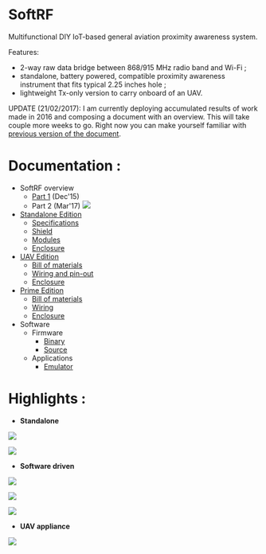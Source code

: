  # SoftRF

Multifunctional DIY IoT-based general aviation proximity awareness system.

Features:
* 2-way raw data bridge between 868/915 MHz radio band and Wi-Fi ;
* standalone, battery powered, compatible proximity awareness instrument that fits typical 2.25 inches hole ;
* lightweight Tx-only version to carry onboard of an UAV.

UPDATE (21/02/2017): I am currently deploying accumulated results of work made in 2016 and composing a document with an overview.
This will take couple more weeks to go. Right now you can make yourself familiar with [previous version of the document](https://github.com/lyusupov/SoftRF/blob/master/documents/SoftRF-release-1.pdf). 

# Documentation :

* SoftRF overview
    * [Part 1](https://github.com/lyusupov/SoftRF/blob/master/documents/SoftRF-release-1.pdf) (Dec'15)
    * Part 2 (Mar'17) ![](https://github.com/lyusupov/SoftRF/raw/master/documents/images/new-icon.jpg)
* [Standalone Edition](https://github.com/lyusupov/SoftRF/wiki/Standalone-Edition)
    * [Specifications](https://github.com/lyusupov/SoftRF/wiki/Standalone-Specifications)
    * [Shield](https://github.com/lyusupov/SoftRF/wiki/Standalone-Shield)
    * [Modules](https://github.com/lyusupov/SoftRF/wiki/Standalone-Modules)
    * [Enclosure](https://github.com/lyusupov/SoftRF/tree/master/case/v4)
* [UAV Edition](https://github.com/lyusupov/SoftRF/wiki/UAV-Edition)
    * [Bill of materials](https://github.com/lyusupov/SoftRF/wiki/UAV-BOM)
    * [Wiring and pin-out](https://github.com/lyusupov/SoftRF/wiki/UAV-Wiring)
    * [Enclosure](https://github.com/lyusupov/SoftRF/tree/master/case/UAV)
* [Prime Edition](https://github.com/lyusupov/SoftRF/wiki/Prime-Edition)
    * [Bill of materials](https://github.com/lyusupov/SoftRF/wiki/Prime-BOM)
    * [Wiring](https://github.com/lyusupov/SoftRF/wiki/Prime-Wiring)
    * [Enclosure](https://github.com/lyusupov/SoftRF/tree/master/case/v1)
* Software
    * Firmware
        * [Binary](https://github.com/lyusupov/SoftRF/tree/master/software/firmware/binaries)
        * [Source](https://github.com/lyusupov/SoftRF/tree/master/software/firmware/source)
    * Applications
        * [Emulator](https://github.com/lyusupov/SoftRF/tree/master/software/app/Emulator)

# Highlights :

* **Standalone**

![](https://github.com/lyusupov/SoftRF/blob/master/case/v4/SoftRF-Case-v4-Exterior.jpg)

![](https://github.com/lyusupov/SoftRF/blob/master/documents/images/first-five-units.jpg)

* **Software driven**

![](https://github.com/lyusupov/SoftRF/raw/master/documents/images/softrf-emulation.jpg)

![](https://github.com/lyusupov/SoftRF/raw/master/documents/images/LK8000-emu.jpg)

![](https://github.com/lyusupov/SoftRF/blob/master/case/v1/SoftRF-Case-v1-Exterior.jpg)

* **UAV appliance**

![](https://github.com/lyusupov/SoftRF/blob/master/documents/images/softrrf-case-uav-ext.jpg )
